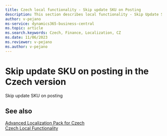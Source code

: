 ```yaml
---
title: Czech local functionality - Skip update SKU on Posting
description: This section describes local functionality - Skip Update SKU on Posting in the Czech version of Business Central.
author: v-pejano
ms-service: dynamics365-business-central
ms.topic: article
ms.search.keywords: Czech, Finance, Localization, CZ
ms.date: 11/06/2023
ms.reviewer: v-pejano
ms.author: v-pejano
---
```


# Skip update SKU on posting in the Czech version

Skip update SKU on posting

## See also

[Advanced Localization Pack for Czech](ui-extensions-advanced-localization-pack-cz.md)  
[Czech Local Functionality](czech-local-functionality.md)  
